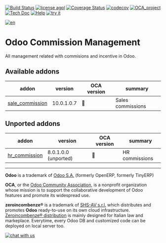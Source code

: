 [![Build Status](https://travis-ci.org/zeroincombenze/commission.svg?branch=10.0)](https://travis-ci.org/zeroincombenze/commission)
[![license agpl](https://img.shields.io/badge/licence-AGPL--3-blue.svg)](http://www.gnu.org/licenses/agpl-3.0.html)
[![Coverage Status](https://coveralls.io/repos/github/zeroincombenze/commission/badge.svg?branch=10.0)](https://coveralls.io/github/zeroincombenze/commission?branch=10.0)
[![codecov](https://codecov.io/gh/zeroincombenze/commission/branch/10.0/graph/badge.svg)](https://codecov.io/gh/zeroincombenze/commission/branch/10.0)
[![OCA_project](http://www.zeroincombenze.it/wp-content/uploads/ci-ct/prd/button-oca-10.svg)](https://github.com/OCA/commission/tree/10.0)
[![Tech Doc](http://www.zeroincombenze.it/wp-content/uploads/ci-ct/prd/button-docs-10.svg)](http://wiki.zeroincombenze.org/en/Odoo/10.0/dev)
[![Help](http://www.zeroincombenze.it/wp-content/uploads/ci-ct/prd/button-help-10.svg)](http://wiki.zeroincombenze.org/en/Odoo/10.0/man/)
[![try it](http://www.zeroincombenze.it/wp-content/uploads/ci-ct/prd/button-try-it-10.svg)](http://erp10.zeroincombenze.it)




[![en](http://www.shs-av.com/wp-content/en_US.png)](http://wiki.zeroincombenze.org/it/Odoo/7.0/man)

Odoo Commission Management
==========================

All management related with commisions and incentive in Odoo.

[//]: # (addons)


Available addons
----------------
addon | version | OCA version | summary
--- | --- | --- | ---
[sale_commission](sale_commission/) | 10.0.1.0.7 | :repeat: | Sales commissions


Unported addons
---------------
addon | version | OCA version | summary
--- | --- | --- | ---
[hr_commission](hr_commission/) | 8.0.1.0.0 (unported) | :repeat: | HR commissions

[//]: # (end addons)
[//]: # (copyright)

----

**Odoo** is a trademark of [Odoo S.A.](https://www.odoo.com/) (formerly OpenERP, formerly TinyERP)

**OCA**, or the [Odoo Community Association](http://odoo-community.org/), is a nonprofit organization whose
mission is to support the collaborative development of Odoo features and
promote its widespread use.

**zeroincombenze®** is a trademark of [SHS-AV s.r.l.](http://www.shs-av.com/)
which distributes and promotes **Odoo** ready-to-use on its own cloud infrastructure.
[Zeroincombenze® distribution](http://wiki.zeroincombenze.org/en/Odoo)
is mainly designed for Italian law and markeplace.
Everytime, every Odoo DB and customized code can be deployed on local server too.

[//]: # (end copyright)

[![chat with us](https://www.shs-av.com/wp-content/chat_with_us.gif)](https://tawk.to/85d4f6e06e68dd4e358797643fe5ee67540e408b)
